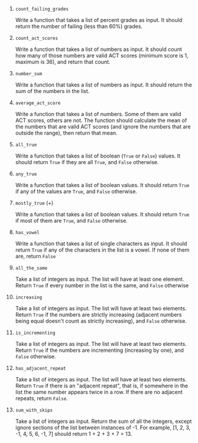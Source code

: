 1. `count_failing_grades`

   Write a function that takes a list of percent grades as input. It should return the number of failing (less than 60%) grades.

1. `count_act_scores`

   Write a function that takes a list of numbers as input. It should count how many of those numbers are valid ACT scores (minimum score is 1, maximum is 36), and return that count.

1. `number_sum`

   Write a function that takes a list of numbers as input. It should return the sum of the numbers in the list.

1. `average_act_score`

   Write a function that takes a list of numbers. Some of them are valid ACT scores, others are not. The function should calculate the mean of the numbers that are valid ACT scores (and ignore the numbers that are outside the range), then return that mean.

1. `all_true`

   Write a function that takes a list of boolean (`True` or `False`) values. It should return `True` if they are all `True`, and `False` otherwise.

1. `any_true`

   Write a function that takes a list of boolean values. It should return `True` if any of the values are `True`, and `False` otherwise.

1. `mostly_true` (+)

   Write a function that takes a list of boolean values. It should return `True` if most of them are `True`, and `False` otherwise.

1. `has_vowel`

   Write a function that takes a list of single characters as input. It should return `True` if any of the characters in the list is a vowel. If none of them are, return `False`

1. `all_the_same`

   Take a list of integers as input. The list will have at least one element. Return `True` if every number in the list is the same, and `False` otherwise

1. `increasing`

   Take a list of integers as input. The list will have at least two elements. Return `True` if the numbers are strictly increasing (adjacent numbers being equal doesn't count as strictly increasing), and `False` otherwise.

1. `is_incrementing`

   Take a list of integers as input. The list will have at least two elements. Return `True` if the numbers are incrementing (increasing by one), and `False` otherwise.

1. `has_adjacent_repeat`

   Take a list of integers as input. The list will have at least two elements. Return `True` if there is an "adjacent repeat", that is, if somewhere in the list the same number appears twice in a row. If there are no adjacent repeats, return `False`.

1. `sum_with_skips`

   Take a list of integers as input. Return the sum of all the integers, except ignore sections of the list between instances of -1. For example, [1, 2, 3, -1, 4, 5, 6, -1, 7] should return 1 + 2 + 3 + 7 = 13.


